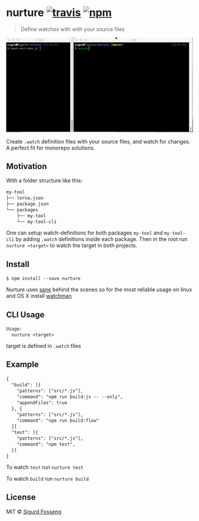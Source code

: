 # nurture [![travis][travis-image]][travis-url] [![npm][npm-image]][npm-url]
[travis-image]: https://img.shields.io/travis/laat/nurture.svg?style=flat
[travis-url]: https://travis-ci.org/laat/nurture
[npm-image]: https://img.shields.io/npm/v/nurture.svg?style=flat
[npm-url]: https://npmjs.org/package/nurture

> Define watches with with your source files

<img src="screenshot.gif">

Create `.watch` definition files with your source files, and watch for changes.
A perfect fit for monorepo solutions.

## Motivation

With a folder structure like this:

```
my-tool
├── lerna.json
├── package.json
└── packages
    ├── my-tool
    └── my-tool-cli
```

One can setup watch-definitions for both packages `my-tool` and `my-tool-cli`
by adding `.watch` definitions inside each package. Then in the root run
`nurture <target>` to watch the target in both projects.

## Install

```
$ npm install --save nurture
```

Nurture uses [sane](https://www.npmjs.com/package/sane) behind the scenes so for the most reliable usage on linux and OS X install [watchman](https://facebook.github.io/watchman/)

## CLI Usage

```
Usage:
  nurture <target>
```

target is defined in `.watch` files

## Example

```
{
  "build": [{
    "patterns": ["src/*.js"],
    "command": "npm run build:js -- --only",
    "appendFiles": true
  }, {
    "patterns": ["src/*.js"],
    "command": "npm run build:flow"
  }]
  "test": [{
    "patterns": ["src/*.js"],
    "command": "npm test",
  }]
}
```

To watch `test` run `nurture test`

To watch `build` run `nurture build`

## License

MIT © [Sigurd Fosseng](https://github.com/laat)
